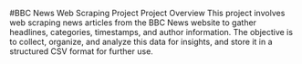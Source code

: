 #BBC News Web Scraping Project
Project Overview
This project involves web scraping news articles from the BBC News website to gather headlines, categories, timestamps, and author information. The objective is to collect, organize, and analyze this data for insights, and store it in a structured CSV format for further use.
